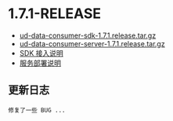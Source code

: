 
# 1.7.1-RELEASE

* [ud-data-consumer-sdk-1.7.1.release.tar.gz](ud-data-consumer-sdk-1.7.1.release.tar.gz?raw=true)
* [ud-data-consumer-server-1.7.1.release.tar.gz](ud-data-consumer-server-1.7.1.release.tar.gz?raw=true)
* [SDK 接入说明](SDK.md)
* [服务部署说明](DEPLOY.md)

## 更新日志

``` plaintext
修复了一些 BUG ...
```
